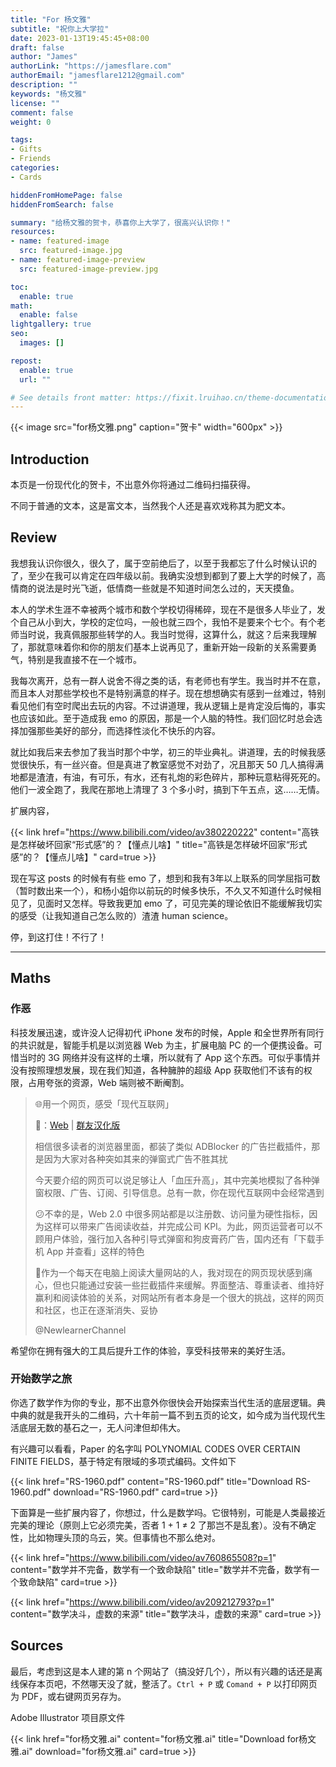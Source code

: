 ```yaml
---
title: "For 杨文雅"
subtitle: "祝你上大学拉"
date: 2023-01-13T19:45:45+08:00
draft: false
author: "James"
authorLink: "https://jamesflare.com"
authorEmail: "jamesflare1212@gmail.com"
description: ""
keywords: "杨文雅"
license: ""
comment: false
weight: 0

tags:
- Gifts
- Friends
categories:
- Cards

hiddenFromHomePage: false
hiddenFromSearch: false

summary: "给杨文雅的贺卡，恭喜你上大学了，很高兴认识你！"
resources:
- name: featured-image
  src: featured-image.jpg
- name: featured-image-preview
  src: featured-image-preview.jpg

toc:
  enable: true
math:
  enable: false
lightgallery: true
seo:
  images: []

repost:
  enable: true
  url: ""

# See details front matter: https://fixit.lruihao.cn/theme-documentation-content/#front-matter
---
```


{{< image src="for杨文雅.png" caption="贺卡" width="600px" >}}

## Introduction

本页是一份现代化的贺卡，不出意外你将通过二维码扫描获得。

不同于普通的文本，这是富文本，当然我个人还是喜欢戏称其为肥文本。

## Review

我想我认识你很久，很久了，属于空前绝后了，以至于我都忘了什么时候认识的了，至少在我可以肯定在四年级以前。我确实没想到都到了要上大学的时候了，高情商的说法是时光飞逝，低情商一些就是不知道时间怎么过的，天天摸鱼。

本人的学术生涯不幸被两个城市和数个学校切得稀碎，现在不是很多人毕业了，发个自己从小到大，学校的定位吗，一般也就三四个，我怕不是要来个七个。有个老师当时说，我真佩服那些转学的人。我当时觉得，这算什么，就这？后来我理解了，那就意味着你和你的朋友们基本上说再见了，重新开始一段新的关系需要勇气，特别是我直接不在一个城市。

我每次离开，总有一群人说舍不得之类的话，有老师也有学生。我当时并不在意，而且本人对那些学校也不是特别满意的样子。现在想想确实有感到一丝难过，特别看见他们有空时爬出去玩的内容。不过讲道理，我从逻辑上是肯定没后悔的，事实也应该如此。至于造成我 emo 的原因，那是一个人脑的特性。我们回忆时总会选择加强那些美好的部分，而选择性淡化不快乐的内容。

就比如我后来去参加了我当时那个中学，初三的毕业典礼。讲道理，去的时候我感觉很快乐，有一丝兴奋。但是真进了教室感觉不对劲了，况且那天 50 几人搞得满地都是渣渣，有油，有可乐，有水，还有礼炮的彩色碎片，那种玩意粘得死死的。他们一波全跑了，我爬在那地上清理了 3 个多小时，搞到下午五点，这……无情。

扩展内容，

{{< link href="https://www.bilibili.com/video/av380220222" content="高铁是怎样破坏回家“形式感”的？【懂点儿啥】" title="高铁是怎样破坏回家“形式感”的？【懂点儿啥】" card=true >}}

现在写这 posts 的时候有有些 emo 了，想到和我有3年以上联系的同学屈指可数（暂时数出来一个），和杨小姐你以前玩的时候多快乐，不久又不知道什么时候相见了，见面时又怎样。导致我更加 emo 了，可见完美的理论依旧不能缓解我切实的感受（让我知道自己怎么败的）渣渣 human science。

停，到这打住！不行了！

***

## Maths

### 作恶

科技发展迅速，或许没人记得初代 iPhone 发布的时候，Apple 和全世界所有同行的共识就是，智能手机是以浏览器 Web 为主，扩展电脑 PC 的一个便携设备。可惜当时的 3G 网络并没有这样的土壤，所以就有了 App 这个东西。可似乎事情并没有按照理想发展，现在我们知道，各种臃肿的超级 App 获取他们不该有的权限，占用夸张的资源，Web 端则被不断阉割。

>🌐用一个网页，感受「现代互联网」
>
>🔗：[Web](https://how-i-experience-web-today.com/detail.html) | [群友汉化版](https://mua.pages.dev/)
>
>相信很多读者的浏览器里面，都装了类似 ADBlocker 的广告拦截插件，那是因为大家对各种突如其来的弹窗式广告不胜其扰
>
>今天要介绍的网页可以说足够让人「血压升高」，其中完美地模拟了各种弹窗权限、广告、订阅、引导信息。总有一款，你在现代互联网中会经常遇到
>
>😕不幸的是，Web 2.0 中很多网站都是以注册数、访问量为硬性指标，因为这样可以带来广告阅读收益，并完成公司 KPI。为此，网页运营者可以不顾用户体验，强行加入各种引导式弹窗和狗皮膏药广告，国内还有「下载手机 App 并查看」这样的特色
>
>🧐作为一个每天在电脑上阅读大量网站的人，我对现在的网页现状感到痛心，但也只能通过安装一些拦截插件来缓解。界面整洁、尊重读者、维持好赢利和阅读体验的关系，对网站所有者本身是一个很大的挑战，这样的网页和社区，也正在逐渐消失、妥协
>
>@NewlearnerChannel

希望你在拥有强大的工具后提升工作的体验，享受科技带来的美好生活。

### 开始数学之旅

你选了数学作为你的专业，那不出意外你很快会开始探索当代生活的底层逻辑。典中典的就是我开头的二维码，六十年前一篇不到五页的论文，如今成为当代现代生活底层无数的基石之一，无人问津但却伟大。

有兴趣可以看看，Paper 的名字叫 POLYNOMIAL CODES OVER CERTAIN FINITE FIELDS，基于特定有限域的多项式编码。文件如下

{{< link href="RS-1960.pdf" content="RS-1960.pdf" title="Download RS-1960.pdf" download="RS-1960.pdf" card=true >}}

下面算是一些扩展内容了，你想过，什么是数学吗。它很特别，可能是人类最接近完美的理论（原则上它必须完美，否者 1 + 1 ≠ 2 了那岂不是乱套）。没有不确定性，比如物理头顶的乌云，笑。但事情也不那么绝对。

{{< link href="https://www.bilibili.com/video/av760865508?p=1" content="数学并不完备，数学有一个致命缺陷" title="数学并不完备，数学有一个致命缺陷" card=true >}}

{{< link href="https://www.bilibili.com/video/av209212793?p=1" content="数学决斗，虚数的来源" title="数学决斗，虚数的来源" card=true >}}

## Sources

最后，考虑到这是本人建的第 n 个网站了（搞没好几个），所以有兴趣的话还是离线保存本页吧，不然哪天没了就，整活了。`Ctrl + P` 或 `Comand + P` 以打印网页为 PDF，或右键网页另存为。

Adobe Illustrator 项目原文件

{{< link href="for杨文雅.ai" content="for杨文雅.ai" title="Download for杨文雅.ai" download="for杨文雅.ai" card=true >}}